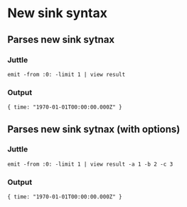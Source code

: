 # New sink syntax

## Parses new sink sytnax

### Juttle

    emit -from :0: -limit 1 | view result

### Output

    { time: "1970-01-01T00:00:00.000Z" }

## Parses new sink sytnax (with options)

### Juttle

    emit -from :0: -limit 1 | view result -a 1 -b 2 -c 3

### Output

    { time: "1970-01-01T00:00:00.000Z" }

